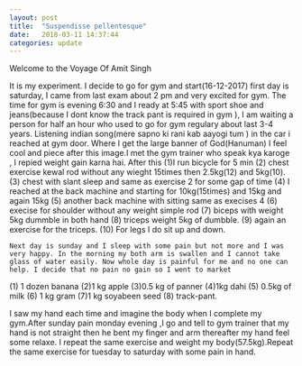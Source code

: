 ```yaml
---
layout: post
title:  "Suspendisse pellentesque"
date:   2018-03-11 14:37:44
categories: update
---
```


Welcome to the Voyage Of Amit Singh


   It is my experiment. I decide to go for gym and start(16-12-2017) first day is saturday, I came from last exam about 2 pm and very excited for gym. The time for gym is evening 6:30 and I ready at 5:45 with sport shoe and jeans(because I dont know the track pant is required in gym ), I am waiting a person for half an hour who used to go for gym regulary about last 3-4 years. Listening indian song(mere sapno ki rani kab aayogi tum ) in the car i reached at gym door. Where I get the large banner of God(Hanuman) I feel cool and piece after this image.I met the gym trainer who speak kya karoge , I repied weight gain karna hai. After this 
(1)I run  bicycle for 5 min 
(2) chest exercise kewal rod without any wieght 15times then 2.5kg(12) and 5kg(10).
(3) chest with slant sleep and same as exercise 2 for some gap of time 
(4) I reached at the back machine and starting for 10kg(15times) and 15kg and again 15kg 
(5) another back machine with sitting same as execises 4 
(6) execise for shoulder without any weight simple rod 
(7) biceps with weight 5kg dummble in both hand 
(8) triceps  weight 5kg of dumbble.
(9) again an exercise for the triceps.
(10) For legs I do sit up and down.

    Next day is sunday and I sleep with some pain but not more and I was very happy. In the morning my both arm is swallen and I cannot take glass of water easily. Now whole day is painful for me and no one can help. I decide that no pain no gain so I went to market 
(1) 1 dozen banana 
(2)1 kg apple
(3)0.5 kg of panner 
(4)1kg dahi
(5) 0.5kg of milk 
(6) 1 kg gram 
(7)1 kg soyabeen seed 
(8) track-pant. 


  I saw my hand each time and imagine the body when I complete my gym.After sunday pain monday evening ,I go and tell to gym trainer that my hand is not straight then he bent my finger and arm thereafter my hand feel some relaxe. I repeat the same exercise and weight my body(57.5kg).Repeat the same exercise for tuesday to saturday with some pain in hand. 

   
        
